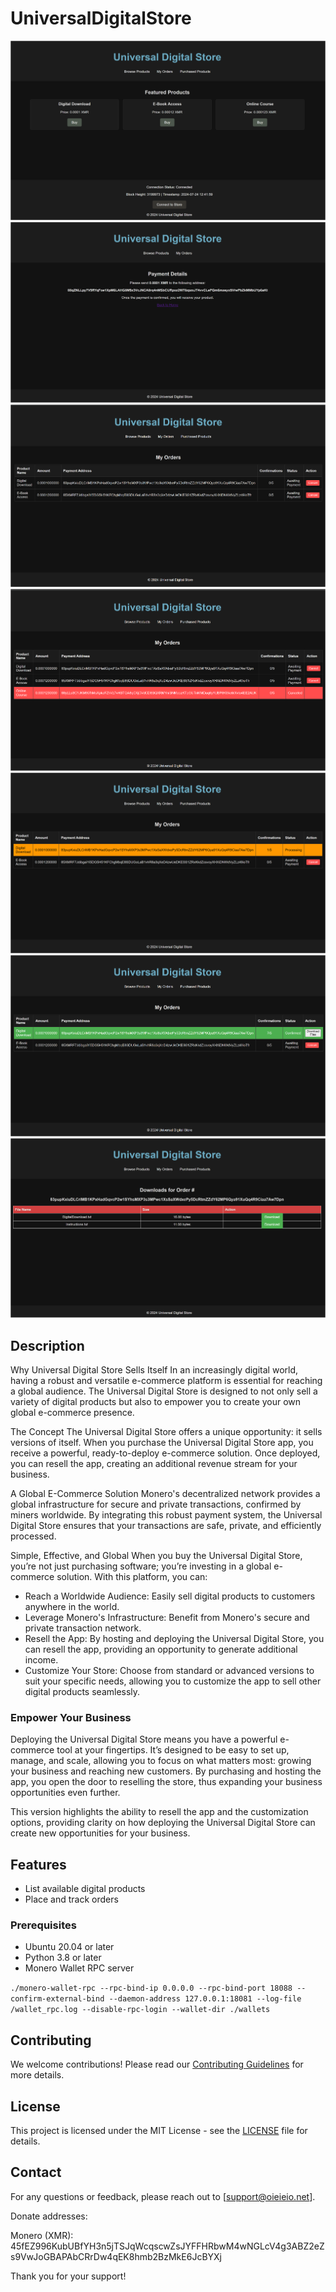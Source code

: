 # UniversalDigitalStore

![Store Screenshots](https://github.com/OIEIEIO/UniversalDigitalStore/blob/main/screenshots/Screenshot%202024-07-24%20124219.png)
![Store Screenshots](https://github.com/OIEIEIO/UniversalDigitalStore/blob/main/screenshots/Screenshot%202024-07-24%20150155.png)
![Store Screenshots](https://github.com/OIEIEIO/UniversalDigitalStore/blob/main/screenshots/Screenshot%202024-07-24%20122747.png)
![Store Screenshots](https://github.com/OIEIEIO/UniversalDigitalStore/blob/main/screenshots/Screenshot%202024-07-24%20122817.png)
![Store Screenshots](https://github.com/OIEIEIO/UniversalDigitalStore/blob/main/screenshots/Screenshot%202024-07-24%20122855.png)
![Store Screenshots](https://github.com/OIEIEIO/UniversalDigitalStore/blob/main/screenshots/Screenshot%202024-07-24%20124937.png)
![Store Screenshots](https://github.com/OIEIEIO/UniversalDigitalStore/blob/main/screenshots/Screenshot%202024-07-24%20125002.png)

## Description

Why Universal Digital Store Sells Itself
In an increasingly digital world, having a robust and versatile e-commerce platform is essential for reaching a global audience. The Universal Digital Store is designed to not only sell a variety of digital products but also to empower you to create your own global e-commerce presence.

The Concept
The Universal Digital Store offers a unique opportunity: it sells versions of itself. When you purchase the Universal Digital Store app, you receive a powerful, ready-to-deploy e-commerce solution. Once deployed, you can resell the app, creating an additional revenue stream for your business.

A Global E-Commerce Solution
Monero's decentralized network provides a global infrastructure for secure and private transactions, confirmed by miners worldwide. By integrating this robust payment system, the Universal Digital Store ensures that your transactions are safe, private, and efficiently processed.

Simple, Effective, and Global
When you buy the Universal Digital Store, you’re not just purchasing software; you’re investing in a global e-commerce solution. With this platform, you can:

- Reach a Worldwide Audience: Easily sell digital products to customers anywhere in the world.
- Leverage Monero's Infrastructure: Benefit from Monero's secure and private transaction network.
- Resell the App: By hosting and deploying the Universal Digital Store, you can resell the app, providing an opportunity to generate additional income.
- Customize Your Store: Choose from standard or advanced versions to suit your specific needs, allowing you to customize the app to sell other digital products seamlessly.
  
### Empower Your Business
Deploying the Universal Digital Store means you have a powerful e-commerce tool at your fingertips. It’s designed to be easy to set up, manage, and scale, allowing you to focus on what matters most: growing your business and reaching new customers. By purchasing and hosting the app, you open the door to reselling the store, thus expanding your business opportunities even further.

This version highlights the ability to resell the app and the customization options, providing clarity on how deploying the Universal Digital Store can create new opportunities for your business.

## Features
- List available digital products
- Place and track orders

### Prerequisites
- Ubuntu 20.04 or later
- Python 3.8 or later
- Monero Wallet RPC server

```./monero-wallet-rpc --rpc-bind-ip 0.0.0.0 --rpc-bind-port 18088 --confirm-external-bind --daemon-address 127.0.0.1:18081 --log-file /wallet_rpc.log --disable-rpc-login --wallet-dir ./wallets```

## Contributing
We welcome contributions! Please read our [Contributing Guidelines](CONTRIBUTING.md) for more details.

## License
This project is licensed under the MIT License - see the [LICENSE](LICENSE) file for details.

## Contact
For any questions or feedback, please reach out to [support@oieieio.net].

Donate addresses:

Monero (XMR): 45fEZ996KubUBfYH3n5jTSJqWcqscwZsJYFFHRbwM4wNGLcV4g3ABZ2eZs9VwJoGBAPAbCRrDw4qEK8hmb2BzMkE6JcBYXj

Thank you for your support!
